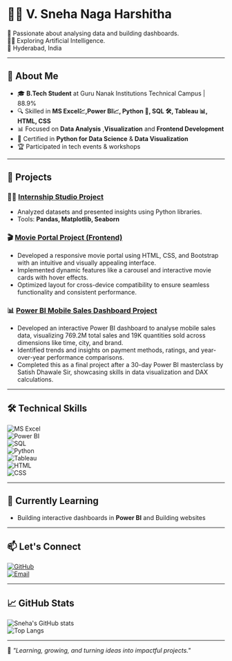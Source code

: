 # 👩‍💻 V. Sneha Naga Harshitha

🎯 Passionate about analysing data and building dashboards.  
👩‍💻 Exploring Artificial Intelligence.   
📍 Hyderabad, India  

---

## 🚀 About Me  
- 🎓 **B.Tech Student** at Guru Nanak Institutions Technical Campus | 88.9%  
- 🔍 Skilled in **MS Excel💹,Power BI📈, Python 🐍, SQL 🛠️, Tableau 📊, HTML, CSS**  
- 📊 Focused on **Data Analysis** ,**Visualization** and **Frontend Development**
- 📜 Certified in **Python for Data Science** & **Data Visualization**  
- 🏆 Participated in tech events & workshops  

---

## 📂 Projects  
### 🧑‍💻 [Internship Studio Project](https://github.com/sneha-8934/Internshipstudio-Project/blob/main/project%20internship%20studio.ipynb)  
- Analyzed datasets and presented insights using Python libraries.  
- Tools: **Pandas, Matplotlib, Seaborn**

### 🎬 [Movie Portal Project (Frontend)](https://github.com/sneha-8934/Movie_website_frontend)  
- Developed a responsive movie portal using HTML, CSS, and Bootstrap with an intuitive and visually appealing interface.  
- Implemented dynamic features like a carousel and interactive movie cards with hover effects.  
- Optimized layout for cross-device compatibility to ensure seamless functionality and consistent performance.

### 📊 [Power BI Mobile Sales Dashboard Project](https://github.com/sneha-8934/Mobile-Sales-Dashboard)  
- Developed an interactive Power BI dashboard to analyse mobile sales data, visualizing 769.2M total sales and 19K quantities sold across dimensions like time, city, and brand.  
- Identified trends and insights on payment methods, ratings, and year-over-year performance comparisons.  
- Completed this as a final project after a 30-day Power BI masterclass by Satish Dhawale Sir, showcasing skills in data visualization and DAX calculations.

---

## 🛠️ Technical Skills   
![MS Excel](https://img.shields.io/badge/MS_Excel-F2C812?style=for-the-badge&logo=power-bi&logoColor=white)  
![Power BI](https://img.shields.io/badge/Power_BI-F2C811?style=for-the-badge&logo=power-bi&logoColor=white)  
![SQL](https://img.shields.io/badge/SQL-316192?style=for-the-badge&logo=postgresql&logoColor=white)  
![Python](https://img.shields.io/badge/Python-3776AB?style=for-the-badge&logo=python&logoColor=white)  
![Tableau](https://img.shields.io/badge/Tableau-E97627?style=for-the-badge&logo=tableau&logoColor=white)  
![HTML](https://img.shields.io/badge/HTML-E34F26?style=for-the-badge&logo=html5&logoColor=white)  
![CSS](https://img.shields.io/badge/CSS-1572B6?style=for-the-badge&logo=css3&logoColor=white)

---

## 🌱 Currently Learning  
 
- Building interactive dashboards in **Power BI** and Building websites

---

## 📫 Let's Connect  
[![GitHub](https://img.shields.io/badge/GitHub-sneha--8934-181717?style=for-the-badge&logo=github)](https://github.com/sneha-8934)  
[![Email](https://img.shields.io/badge/Email-harshithav257@gmail.com-D14836?style=for-the-badge&logo=gmail&logoColor=white)](mailto:harshithav257@gmail.com)  

---

## 📈 GitHub Stats  
![Sneha's GitHub stats](https://github-readme-stats.vercel.app/api?username=sneha-8934&show_icons=true&theme=radical)  
![Top Langs](https://github-readme-stats.vercel.app/api/top-langs/?username=sneha-8934&layout=compact&theme=radical)  

---

🎉 _"Learning, growing, and turning ideas into impactful projects."_
